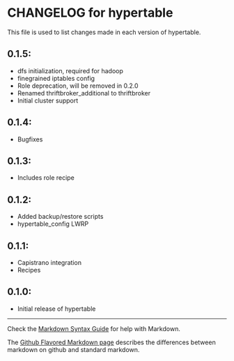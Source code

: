 # CHANGELOG for hypertable

This file is used to list changes made in each version of hypertable.

## 0.1.5:

* dfs initialization, required for hadoop
* finegrained iptables config
* Role deprecation, will be removed in 0.2.0
* Renamed thriftbroker\_additional to thriftbroker
* Initial cluster support

## 0.1.4:

* Bugfixes

## 0.1.3:

* Includes role recipe

## 0.1.2:

* Added backup/restore scripts
* hypertable\_config LWRP

## 0.1.1:

* Capistrano integration
* Recipes

## 0.1.0:

* Initial release of hypertable

- - -
Check the [Markdown Syntax Guide](http://daringfireball.net/projects/markdown/syntax) for help with Markdown.

The [Github Flavored Markdown page](http://github.github.com/github-flavored-markdown/) describes the differences between markdown on github and standard markdown.
